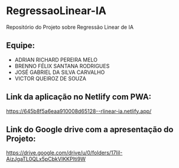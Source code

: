# RegressaoLinear-IA
Repositório do Projeto sobre Regressão Linear de IA

## Equipe:
- ADRIAN RICHARD PEREIRA MELO
- BRENNO FÉLIX SANTANA RODRIGUES
- JOSÉ GABRIEL DA SILVA CARVALHO
- VICTOR QUEIROZ DE SOUZA

## Link da aplicação no Netlify com PWA:

https://645b8f5a6eaa910008d65128--rlinear-ia.netlify.app/

## Link do Google drive com a apresentação do Projeto:

https://drive.google.com/drive/u/0/folders/17IiI-AizJgaTL0QLx5pCbkVIKKPlti9W
